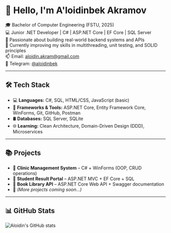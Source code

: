 # 👋 Hello, I'm A'loidinbek Akramov

🎓 Bachelor of Computer Engineering (FSTU, 2025)  
💻 Junior .NET Developer | C# | ASP.NET Core | EF Core | SQL Server  
🚀 Passionate about building real-world backend systems and APIs  
🌱 Currently improving my skills in multithreading, unit testing, and SOLID principles  
📫 Email: aloidin.akram@gmail.com  
💬 Telegram: [@aloidinbek](https://t.me/aloidinbek)

---

## 🛠 Tech Stack
- 💻 **Languages:** C#, SQL, HTML/CSS, JavaScript (basic)  
- 🔧 **Frameworks & Tools:** ASP.NET Core, Entity Framework Core, WinForms, Git, GitHub, Postman  
- 🛢 **Databases:** SQL Server, SQLite  
- 🌐 **Learning:** Clean Architecture, Domain-Driven Design (DDD), Microservices  

---

## 📚 Projects
- 🔹 **Clinic Management System** – C# + WinForms (OOP, CRUD operations)  
- 🔹 **Student Result Portal** – ASP.NET MVC + EF Core + SQL  
- 🔹 **Book Library API** – ASP.NET Core Web API + Swagger documentation  
- 🔹 *(More projects coming soon...)*

---

## 📊 GitHub Stats
![Aloidin's GitHub stats](https://github-readme-stats.vercel.app/api?username=AloidinAkramov&show_icons=true&theme=default)
